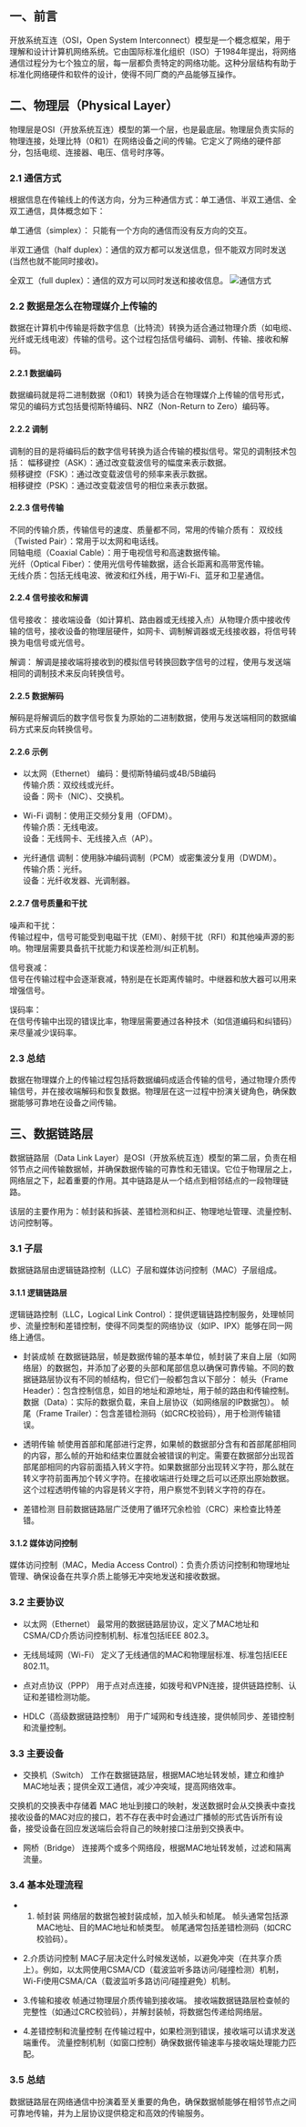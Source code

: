 ## 一、前言
开放系统互连（OSI，Open System Interconnect）模型是一个概念框架，用于理解和设计计算机网络系统。它由国际标准化组织（ISO）于1984年提出，将网络通信过程分为七个独立的层，每一层都负责特定的网络功能。这种分层结构有助于标准化网络硬件和软件的设计，使得不同厂商的产品能够互操作。


## 二、物理层（Physical Layer）
物理层是OSI（开放系统互连）模型的第一个层，也是最底层。物理层负责实际的物理连接，处理比特（0和1）在网络设备之间的传输。它定义了网络的硬件部分，包括电缆、连接器、电压、信号时序等。

### 2.1 通信方式
根据信息在传输线上的传送方向，分为三种通信方式：单工通信、半双工通信、全双工通信，具体概念如下：

单工通信（simplex）：
只能有一个方向的通信而没有反方向的交互。

半双工通信（half duplex）：通信的双方都可以发送信息，但不能双方同时发送(当然也就不能同时接收)。

全双工（full duplex）：通信的双方可以同时发送和接收信息。
![通信方式](image-2.png)

### 2.2 数据是怎么在物理媒介上传输的
数据在计算机中传输是将数字信息（比特流）转换为适合通过物理介质（如电缆、光纤或无线电波）传输的信号。这个过程包括信号编码、调制、传输、接收和解码。

#### 2.2.1 数据编码
数据编码就是将二进制数据（0和1）转换为适合在物理媒介上传输的信号形式，常见的编码方式包括曼彻斯特编码、NRZ（Non-Return to Zero）编码等。

#### 2.2.2 调制
调制的目的是将编码后的数字信号转换为适合传输的模拟信号。常见的调制技术包括：
幅移键控（ASK）：通过改变载波信号的幅度来表示数据。  
频移键控（FSK）：通过改变载波信号的频率来表示数据。  
相移键控（PSK）：通过改变载波信号的相位来表示数据。  

#### 2.2.3 信号传输
不同的传输介质，传输信号的速度、质量都不同，常用的传输介质有：
双绞线（Twisted Pair）：常用于以太网和电话线。  
同轴电缆（Coaxial Cable）：用于电视信号和高速数据传输。  
光纤（Optical Fiber）：使用光信号传输数据，适合长距离和高带宽传输。  
无线介质：包括无线电波、微波和红外线，用于Wi-Fi、蓝牙和卫星通信。  

#### 2.2.4 信号接收和解调
信号接收：
接收端设备（如计算机、路由器或无线接入点）从物理介质中接收传输的信号，接收设备的物理层硬件，如网卡、调制解调器或无线接收器，将信号转换为电信号或光信号。

解调：
解调是接收端将接收到的模拟信号转换回数字信号的过程，使用与发送端相同的调制技术来反向转换信号。

#### 2.2.5 数据解码
解码是将解调后的数字信号恢复为原始的二进制数据，使用与发送端相同的数据编码方式来反向转换信号。

#### 2.2.6 示例
- 以太网（Ethernet）
编码：曼彻斯特编码或4B/5B编码  
传输介质：双绞线或光纤。  
设备：网卡（NIC）、交换机。  

- Wi-Fi
调制：使用正交频分复用（OFDM）。  
传输介质：无线电波。  
设备：无线网卡、无线接入点（AP）。  

- 光纤通信
调制：使用脉冲编码调制（PCM）或密集波分复用（DWDM）。  
传输介质：光纤。  
设备：光纤收发器、光调制器。  

#### 2.2.7 信号质量和干扰
噪声和干扰：  
传输过程中，信号可能受到电磁干扰（EMI）、射频干扰（RFI）和其他噪声源的影响。物理层需要具备抗干扰能力和误差检测/纠正机制。

信号衰减：  
信号在传输过程中会逐渐衰减，特别是在长距离传输时。中继器和放大器可以用来增强信号。

误码率：  
在信号传输中出现的错误比率，物理层需要通过各种技术（如信道编码和纠错码）来尽量减少误码率。

### 2.3 总结
数据在物理媒介上的传输过程包括将数据编码成适合传输的信号，通过物理介质传输信号，并在接收端解码和恢复数据。物理层在这一过程中扮演关键角色，确保数据能够可靠地在设备之间传输。

## 三、数据链路层
数据链路层（Data Link Layer）是OSI（开放系统互连）模型的第二层，负责在相邻节点之间传输数据帧，并确保数据传输的可靠性和无错误。它位于物理层之上，网络层之下，起着重要的作用。其中链路是从一个结点到相邻结点的一段物理链路。

该层的主要作用为：帧封装和拆装、差错检测和纠正、物理地址管理、流量控制、访问控制等。

### 3.1 子层
数据链路层由逻辑链路控制（LLC）子层和媒体访问控制（MAC）子层组成。

#### 3.1.1 逻辑链路层
逻辑链路控制（LLC，Logical Link Control）：提供逻辑链路控制服务，处理帧同步、流量控制和差错控制，使得不同类型的网络协议（如IP、IPX）能够在同一网络上通信。

- 封装成帧
在数据链路层，帧是数据传输的基本单位，帧封装了来自上层（如网络层）的数据包，并添加了必要的头部和尾部信息以确保可靠传输。不同的数据链路层协议有不同的帧结构，但它们一般都包含以下部分：
帧头（Frame Header）：包含控制信息，如目的地址和源地址，用于帧的路由和传输控制。
数据（Data）：实际的数据负载，来自上层协议（如网络层的IP数据包）。
帧尾（Frame Trailer）：包含差错检测码（如CRC校验码），用于检测传输错误。


- 透明传输
帧使用首部和尾部进行定界，如果帧的数据部分含有和首部尾部相同的内容，那么帧的开始和结束位置就会被错误的判定。需要在数据部分出现首部尾部相同的内容前面插入转义字符。如果数据部分出现转义字符，那么就在转义字符前面再加个转义字符。在接收端进行处理之后可以还原出原始数据。这个过程透明传输的内容是转义字符，用户察觉不到转义字符的存在。

- 差错检测
目前数据链路层广泛使用了循环冗余检验（CRC）来检查比特差错。

#### 3.1.2 媒体访问控制
媒体访问控制（MAC，Media Access Control）：负责介质访问控制和物理地址管理、确保设备在共享介质上能够无冲突地发送和接收数据。

### 3.2 主要协议

- 以太网（Ethernet）
最常用的数据链路层协议，定义了MAC地址和CSMA/CD介质访问控制机制、标准包括IEEE 802.3。

- 无线局域网（Wi-Fi）
定义了无线通信的MAC和物理层标准、标准包括IEEE 802.11。

- 点对点协议（PPP）
用于点对点连接，如拨号和VPN连接，提供链路控制、认证和差错检测功能。

- HDLC（高级数据链路控制）
用于广域网和专线连接，提供帧同步、差错控制和流量控制。

### 3.3 主要设备
- 交换机（Switch）
工作在数据链路层，根据MAC地址转发帧，建立和维护MAC地址表；提供全双工通信，减少冲突域，提高网络效率。

交换机的交换表中存储着 MAC 地址到接口的映射，发送数据时会从交换表中查找接收设备的MAC对应的接口，若不存在表中时会通过广播帧的形式告诉所有设备，接受设备在回应发送端后会将自己的映射接口注册到交换表中。

- 网桥（Bridge）
连接两个或多个网络段，根据MAC地址转发帧，过滤和隔离流量。

### 3.4 基本处理流程
- 1. 帧封装
网络层的数据包被封装成帧，加入帧头和帧尾。
帧头通常包括源MAC地址、目的MAC地址和帧类型。
帧尾通常包括差错检测码（如CRC校验码）。

- 2.介质访问控制
MAC子层决定什么时候发送帧，以避免冲突（在共享介质上）。例如，以太网使用CSMA/CD（载波监听多路访问/碰撞检测）机制，Wi-Fi使用CSMA/CA（载波监听多路访问/碰撞避免）机制。

- 3.传输和接收
帧通过物理层介质传输到接收端。
接收端数据链路层检查帧的完整性（如通过CRC校验码），并解封装帧，将数据包传递给网络层。

- 4.差错控制和流量控制
在传输过程中，如果检测到错误，接收端可以请求发送端重传。
流量控制机制（如窗口控制）确保数据传输速率与接收端处理能力匹配。

### 3.5 总结
数据链路层在网络通信中扮演着至关重要的角色，确保数据帧能够在相邻节点之间可靠地传输，并为上层协议提供稳定和高效的传输服务。